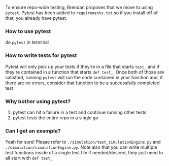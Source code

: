 To ensure repo-wide testing, Brendan proposes that we move to using `pytest`. Pytest has been added to `requirements.txt` so if you install off of that, you already have pytest.
### How to use pytest
do `pytest` in terminal
### How to write tests for pytest
Pytest will only pick up your tests if they're in a file that starts `test_` and if they're contained in a function that starts `def test_`. Once both of those are satisfied, running `pytest` will run the code contained in your function and, if there are no errors, consider that function to be a successfully completed test
### Why bother using pytest?
1. pytest can hit a failure in a test and continue running other tests
2. pytest tests the entire repo in a single go
### Can I get an example?
Yeah for sure! Please refer to `./simulation/test_simulationEngine.py` and `./simulation/simulationEngine.py`. Note also that you can write multiple test functions inside of a single test file if needed/desired, they just need to all start with `def test_`

